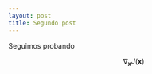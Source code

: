 ```yaml
---
layout: post
title: Segundo post 
---
```


Seguimos probando

$$ \nabla_\boldsymbol{x} J(\boldsymbol{x}) $$

